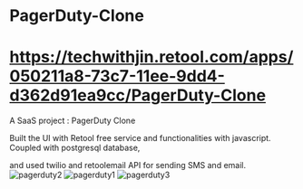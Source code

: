 # PagerDuty-Clone
# https://techwithjin.retool.com/apps/050211a8-73c7-11ee-9dd4-d362d91ea9cc/PagerDuty-Clone

A SaaS project : PagerDuty Clone

Built the UI with Retool free service and functionalities with javascript. Coupled with postgresql database,

and used twilio and retoolemail API for sending SMS and email.
![pagerduty2](https://github.com/TechWithJin/PagerDuty-Clone/assets/130134152/97e8b656-6df7-494e-a44b-5a86ec004e59)
![pagerduty1](https://github.com/TechWithJin/PagerDuty-Clone/assets/130134152/0b7a695f-25a7-4d32-a31b-fa2136d75782)
![pagerduty3](https://github.com/TechWithJin/PagerDuty-Clone/assets/130134152/cc7b052a-1797-4ce9-9e42-eb5b9009e882)

